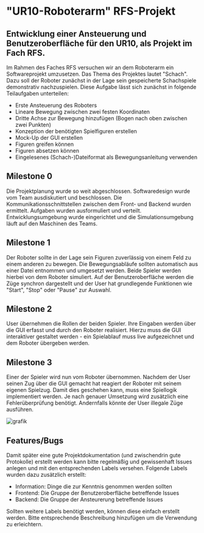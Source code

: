 #  "UR10-Roboterarm" RFS-Projekt

## Entwicklung einer Ansteuerung und Benutzeroberfläche für den UR10, als Projekt im Fach RFS.

Im Rahmen des Faches RFS versuchen wir an dem Roboterarm ein Softwareprojekt umzusetzen. Das Thema des Projektes lautet "Schach".
Dazu soll der Roboter zunächst in der Lage sein gespeicherte Schachspiele demonstrativ nachzuspielen. Diese Aufgabe lässt sich zunächst in folgende Teilaufgaben unterteilen:

- Erste Ansteuerung des Roboters
- Lineare Bewegung zwischen zwei festen Koordinaten
- Dritte Achse zur Bewegung hinzufügen (Bogen nach oben zwischen zwei Punkten)
- Konzeption der benötigten Spielfiguren erstellen
- Mock-Up der GUI erstellen
- Figuren greifen können
- Figuren absetzen können
- Eingelesenes (Schach-)Dateiformat als Bewegungsanleitung verwenden

## Milestone 0

Die Projektplanung wurde so weit abgeschlossen. Softwaredesign wurde vom Team ausdiskutiert und beschlossen. Die Kommunikationsschnittstellen zwischen dem Front- und Backend wurden ermittelt. Aufgaben wurden ausformuliert und verteilt.  
Entwicklungsumgebung wurde eingerichtet und die Simulationsumgebung läuft auf den Maschinen des Teams.

## Milestone 1

Der Roboter sollte in der Lage sein Figuren zuverlässig von einem Feld zu einem anderen zu bewegen. Die Bewegungsabläufe sollten automatisch aus einer Datei entnommen und umgesetzt werden. Beide Spieler werden hierbei von dem Roboter simuliert. Auf der Benutzeroberfläche werden die Züge synchron dargestellt und der User hat grundlegende Funktionen wie "Start", "Stop" oder "Pause" zur Auswahl.

## Milestone 2

User übernehmen die Rollen der beiden Spieler. Ihre Eingaben werden über die GUI erfasst und durch den Roboter realisiert. 
Hierzu muss die GUI interaktiver gestaltet werden - ein Spielablauf muss live aufgezeichnet und dem Roboter übergeben werden.

## Milestone 3

Einer der Spieler wird nun vom Roboter übernommen. Nachdem der User seinen Zug über die GUI gemacht hat reagiert der Roboter mit seinem eigenen Spielzug.
Damit dies geschehen kann, muss eine Spiellogik implementiert werden. Je nach genauer Umsetzung wird zusätzlich eine Fehlerüberprüfung benötigt. Andernfalls könnte der User illegale Züge ausführen. 

![grafik](https://github.com/adrianmoerk/RoboterArmProjekt/assets/128092143/bbd14dcc-f293-4e71-95c0-c09623bd43ec)


## Features/Bugs

Damit später eine gute Projektdokumentation (und zwischendrin gute Protokolle) erstellt werden kann bitte regelmäßig und gewissenhaft Issues anlegen und mit den entsprechenden Labels versehen. Folgende Labels wurden dazu zusätzlich erstellt:

- Information: Dinge die zur Kenntnis genommen werden sollten
- Frontend: Die Gruppe der Benutzeroberfläche betreffende Issues
- Backend: Die Gruppe der Ansteurerung betreffende Issues

Sollten weitere Labels benötigt werden, können diese einfach erstellt werden. Bitte entsprechende Beschreibung hinzufügen um die Verwendung zu erleichtern.
